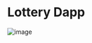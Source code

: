 # Lottery Dapp

![image](https://github.com/AnkitaSingh2000/Lottery-Dapp/assets/89559467/f67bbf03-1b97-48bf-bcea-da9338464f80)
